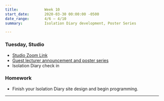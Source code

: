 ```yaml
---
title:            Week 10
start_date:       2020-03-30 00:00:00 -0500
date_range:       4/6 – 4/10
summary:          Isolation Diary development, Poster Series

---
```


### Tuesday, Studio

- [Studio Zoom Link](https://newschool.zoom.us/my/nikafisher)
- [Guest lecturer announcement and poster series](https://paper.dropbox.com/doc/Week-10-Poster-Series--AxmzH0dwikOS4aeUes_Dii_2AQ-iyimyEggYFgoHXdSUb00z)
- Isolation Diary check in

### Homework
- Finish your Isolation Diary site design and begin programming.

---
